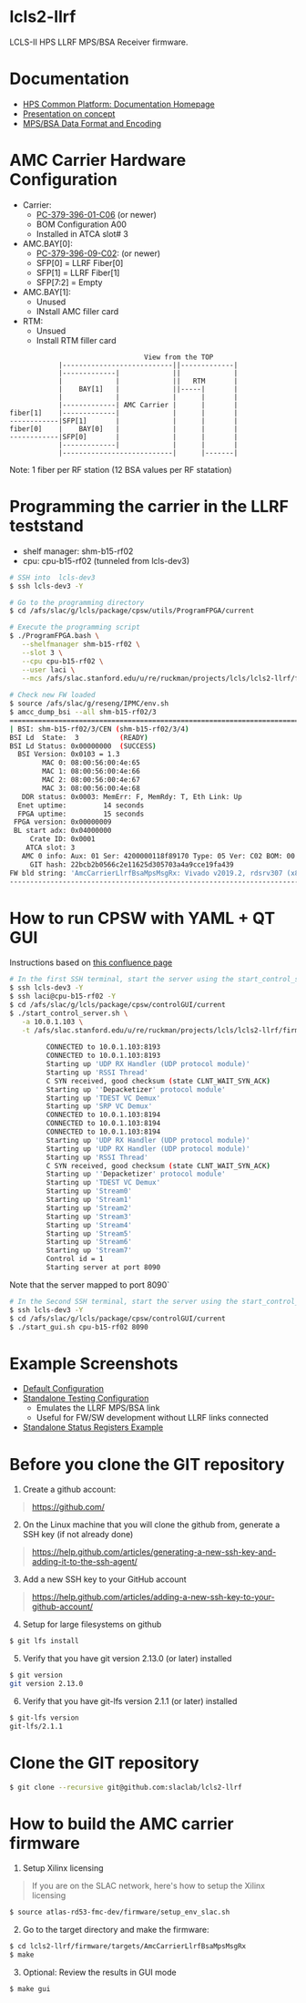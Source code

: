 # lcls2-llrf
LCLS-II HPS LLRF MPS/BSA Receiver firmware. 

<!--- ########################################################################################### -->

# Documentation

* [HPS Common Platform: Documentation Homepage](https://confluence.slac.stanford.edu/display/ppareg/LCLS-II+HPS+Common+Platform%3A+Documentation)
* [Presentation on concept](https://docs.google.com/presentation/d/1OO4wDKnGrOmJdl8fZVZN3Vd6vPXTcOh2kO_sZSfTc9E/edit?usp=sharing)
* [MPS/BSA Data Format and Encoding](https://docs.google.com/spreadsheets/d/1yAnKjZJzbtwTWP5RI_DyvOzQI-og5RyX4Gxj4QaJGGg/edit?usp=sharing)

<!--- ########################################################################################### -->

# AMC Carrier Hardware Configuration

* Carrier: 
    * [PC-379-396-01-C06](https://confluence.slac.stanford.edu/display/AIRTRACK/PC_379_396_01_C06) (or newer) 
    * BOM Configuration A00
    * Installed in ATCA slot# 3
* AMC.BAY[0]: 
    * [PC-379-396-09-C02](https://confluence.slac.stanford.edu/display/AIRTRACK/PC_379_396_09_C02): (or newer)
    * SFP[0] = LLRF Fiber[0]    
    * SFP[1] = LLRF Fiber[1]    
    * SFP[7:2] = Empty     
* AMC.BAY[1]: 
    * Unused 
    * INstall AMC filler card
* RTM: 
    * Unsued
    * Install RTM filler card
    
 ```   
                                  View from the TOP
             |---------------------------||-------------|
             |-------------|             ||             | 
             |             |             ||   RTM       |
             |    BAY[1]   |             ||-----|       |
             |             |             |      |       |
             |-------------| AMC Carrier |      |       |
fiber[1]    |-------------|             |      |       |
------------|SFP[1]       |             |      |       |
fiber[0]    |    BAY[0]   |             |      |       |
------------|SFP[0]       |             |      |       |
             |-------------|             |      |       |
             |---------------------------|      |-------|
```
Note: 1 fiber per RF station (12 BSA values per RF statation)

<!--- ########################################################################################### -->

# Programming the carrier in the LLRF teststand

* shelf manager: shm-b15-rf02
* cpu: cpu-b15-rf02 (tunneled from lcls-dev3)

```bash
# SSH into  lcls-dev3 
$ ssh lcls-dev3 -Y

# Go to the programming directory
$ cd /afs/slac/g/lcls/package/cpsw/utils/ProgramFPGA/current

# Execute the programming script
$ ./ProgramFPGA.bash \
   --shelfmanager shm-b15-rf02 \
   --slot 3 \
   --cpu cpu-b15-rf02 \
   --user laci \
   --mcs /afs/slac.stanford.edu/u/re/ruckman/projects/lcls/lcls2-llrf/firmware/targets/AmcCarrierLlrfBsaMpsMsgRx/images/AmcCarrierLlrfBsaMpsMsgRx-0x00000009-20200312184224-ruckman-22bcb2b.mcs
   
# Check new FW loaded
$ source /afs/slac/g/reseng/IPMC/env.sh
$ amcc_dump_bsi --all shm-b15-rf02/3
================================================================================
| BSI: shm-b15-rf02/3/CEN (shm-b15-rf02/3/4)                                   |
BSI Ld  State:  3          (READY)
BSI Ld Status: 0x00000000  (SUCCESS)
  BSI Version: 0x0103 = 1.3
        MAC 0: 08:00:56:00:4e:65
        MAC 1: 08:00:56:00:4e:66
        MAC 2: 08:00:56:00:4e:67
        MAC 3: 08:00:56:00:4e:68
   DDR status: 0x0003: MemErr: F, MemRdy: T, Eth Link: Up
  Enet uptime:         14 seconds
  FPGA uptime:         15 seconds
 FPGA version: 0x00000009
 BL start adx: 0x04000000
     Crate ID: 0x0001
    ATCA slot: 3
   AMC 0 info: Aux: 01 Ser: 4200000118f89170 Type: 05 Ver: C02 BOM: 00 Tag: 28
     GIT hash: 22bcb2b0566c2e11625d305703a4a9cce19fa439
FW bld string: 'AmcCarrierLlrfBsaMpsMsgRx: Vivado v2019.2, rdsrv307 (x86_64), Built Thu 12 Mar 2020 06:42:24 PM PDT by ruckman'
--------------------------------------------------------------------------------
```

<!--- ########################################################################################### -->

# How to run CPSW with YAML + QT GUI

Instructions based on [this confluence page](https://confluence.slac.stanford.edu/x/_b-PD)

```bash
# In the first SSH terminal, start the server using the start_control_server.sh script
$ ssh lcls-dev3 -Y
$ ssh laci@cpu-b15-rf02 -Y
$ cd /afs/slac/g/lcls/package/cpsw/controlGUI/current
$ ./start_control_server.sh \
   -a 10.0.1.103 \
   -t /afs/slac.stanford.edu/u/re/ruckman/projects/lcls/lcls2-llrf/firmware/targets/AmcCarrierLlrfBsaMpsMsgRx/images/AmcCarrierLlrfBsaMpsMsgRx-0x00000009-20200317081729-ruckman-458c85a.cpsw.tar.gz
   
         CONNECTED to 10.0.1.103:8193
         CONNECTED to 10.0.1.103:8193
         Starting up 'UDP RX Handler (UDP protocol module)'
         Starting up 'RSSI Thread'
         C SYN received, good checksum (state CLNT_WAIT_SYN_ACK)
         Starting up ''Depacketizer' protocol module'
         Starting up 'TDEST VC Demux'
         Starting up 'SRP VC Demux'
         CONNECTED to 10.0.1.103:8194
         CONNECTED to 10.0.1.103:8194
         CONNECTED to 10.0.1.103:8194
         Starting up 'UDP RX Handler (UDP protocol module)'
         Starting up 'UDP RX Handler (UDP protocol module)'
         Starting up 'RSSI Thread'
         C SYN received, good checksum (state CLNT_WAIT_SYN_ACK)
         Starting up ''Depacketizer' protocol module'
         Starting up 'TDEST VC Demux'
         Starting up 'Stream0'
         Starting up 'Stream1'
         Starting up 'Stream2'
         Starting up 'Stream3'
         Starting up 'Stream4'
         Starting up 'Stream5'
         Starting up 'Stream6'
         Starting up 'Stream7'
         Control id = 1
         Starting server at port 8090
```

Note that the server mapped to port 8090`

```bash
# In the Second SSH terminal, start the server using the start_control_server.sh script
$ ssh lcls-dev3 -Y   
$ cd /afs/slac/g/lcls/package/cpsw/controlGUI/current
$ ./start_gui.sh cpu-b15-rf02 8090
```

<!--- ########################################################################################### -->

# Example Screenshots

* [Default Configuration](https://github.com/slaclab/lcls2-llrf/blob/master/screenshots/DefaultConfig.png)
* [Standalone Testing Configuration](https://github.com/slaclab/lcls2-llrf/blob/master/screenshots/StandAloneLoopbackModeConfig.png)
   * Emulates the LLRF MPS/BSA link
   * Useful for FW/SW development without LLRF links connected
* [Standalone Status Registers Example](https://github.com/slaclab/lcls2-llrf/blob/master/screenshots/StandAloneLoopbackMode.png)



<!--- ########################################################################################### -->

# Before you clone the GIT repository

1) Create a github account:
> https://github.com/

2) On the Linux machine that you will clone the github from, generate a SSH key (if not already done)
> https://help.github.com/articles/generating-a-new-ssh-key-and-adding-it-to-the-ssh-agent/

3) Add a new SSH key to your GitHub account
> https://help.github.com/articles/adding-a-new-ssh-key-to-your-github-account/

4) Setup for large filesystems on github

```bash
$ git lfs install
```

5) Verify that you have git version 2.13.0 (or later) installed 

```bash
$ git version
git version 2.13.0
```

6) Verify that you have git-lfs version 2.1.1 (or later) installed 

```bash
$ git-lfs version
git-lfs/2.1.1
```

<!--- ########################################################################################### -->

# Clone the GIT repository

```bash
$ git clone --recursive git@github.com:slaclab/lcls2-llrf
```

<!--- ########################################################################################### -->

# How to build the AMC carrier firmware

1) Setup Xilinx licensing

> If you are on the SLAC network, here's how to setup the Xilinx licensing

```bash
$ source atlas-rd53-fmc-dev/firmware/setup_env_slac.sh
```

2) Go to the target directory and make the firmware:
```bash
$ cd lcls2-llrf/firmware/targets/AmcCarrierLlrfBsaMpsMsgRx
$ make
```

3) Optional: Review the results in GUI mode
```bash
$ make gui
```

<!--- ########################################################################################### -->
